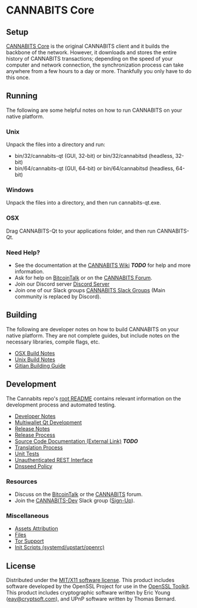 CANNABITS Core
=====================

Setup
---------------------
[CANNABITS Core](http://cannabits.org/wallet) is the original CANNABITS client and it builds the backbone of the network. However, it downloads and stores the entire history of CANNABITS transactions; depending on the speed of your computer and network connection, the synchronization process can take anywhere from a few hours to a day or more. Thankfully you only have to do this once.

Running
---------------------
The following are some helpful notes on how to run CANNABITS on your native platform.

### Unix

Unpack the files into a directory and run:

- bin/32/cannabits-qt (GUI, 32-bit) or bin/32/cannabitsd (headless, 32-bit)
- bin/64/cannabits-qt (GUI, 64-bit) or bin/64/cannabitsd (headless, 64-bit)

### Windows

Unpack the files into a directory, and then run cannabits-qt.exe.

### OSX

Drag CANNABITS-Qt to your applications folder, and then run CANNABITS-Qt.

### Need Help?

* See the documentation at the [CANNABITS Wiki](https://en.bitcoin.it/wiki/Main_Page) ***TODO***
for help and more information.
* Ask for help on [BitcoinTalk](https://bitcointalk.org/index.php?topic=1262920.0) or on the [CANNABITS Forum](http://forum.cannabits.org/).
* Join our Discord server [Discord Server](https://discord.cannabits.org)
* Join one of our Slack groups [CANNABITS Slack Groups](https://cannabits.org/slack-logins/) (Main community is replaced by Discord).

Building
---------------------
The following are developer notes on how to build CANNABITS on your native platform. They are not complete guides, but include notes on the necessary libraries, compile flags, etc.

- [OSX Build Notes](build-osx.md)
- [Unix Build Notes](build-unix.md)
- [Gitian Building Guide](gitian-building.md)

Development
---------------------
The Cannabits repo's [root README](https://github.com/CANNABITS-Project/CANNABITS/blob/master/README.md) contains relevant information on the development process and automated testing.

- [Developer Notes](developer-notes.md)
- [Multiwallet Qt Development](multiwallet-qt.md)
- [Release Notes](release-notes.md)
- [Release Process](release-process.md)
- [Source Code Documentation (External Link)](https://dev.visucore.com/bitcoin/doxygen/) ***TODO***
- [Translation Process](translation_process.md)
- [Unit Tests](unit-tests.md)
- [Unauthenticated REST Interface](REST-interface.md)
- [Dnsseed Policy](dnsseed-policy.md)

### Resources

* Discuss on the [BitcoinTalk](https://bitcointalk.org/index.php?topic=1262920.0) or the [CANNABITS](http://forum.cannabits.org/) forum.
* Join the [CANNABITS-Dev](https://cannabits-dev.slack.com/) Slack group ([Sign-Up](https://cannabits-dev.herokuapp.com/)).

### Miscellaneous
- [Assets Attribution](assets-attribution.md)
- [Files](files.md)
- [Tor Support](tor.md)
- [Init Scripts (systemd/upstart/openrc)](init.md)

License
---------------------
Distributed under the [MIT/X11 software license](http://www.opensource.org/licenses/mit-license.php).
This product includes software developed by the OpenSSL Project for use in the [OpenSSL Toolkit](https://www.openssl.org/). This product includes
cryptographic software written by Eric Young ([eay@cryptsoft.com](mailto:eay@cryptsoft.com)), and UPnP software written by Thomas Bernard.
